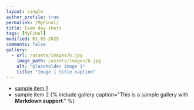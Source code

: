 ```yaml
---
layout: single
author_profile: true
permalink: /MyFinal/
title: Exam day shots
tags: [MyFinal]
modified: 01-05-2025
comments: false
gallery:
  - url: /assets/images/6.jpg
    image_path: /assets/images/6.jpg
    alt: "placeholder image 1"
    title: "Image 1 title caption"
---
```

- [sample item 1](https://fccourse.liara.run)
- sample item 2
{% include gallery caption="This is a sample gallery with **Markdown support**." %}

